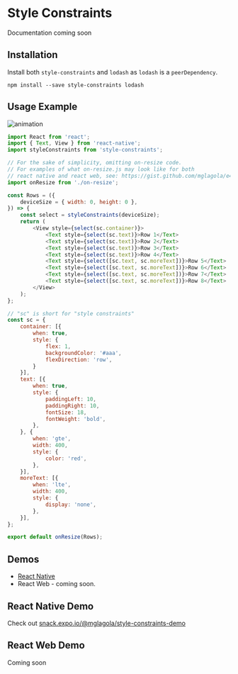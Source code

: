 # Style Constraints

Documentation coming soon

## Installation

Install both `style-constraints` and `lodash` as `lodash` is a `peerDependency`.

```
npm install --save style-constraints lodash
```

## Usage Example

![animation](https://cl.ly/1j1E2w3p2T1F/Screen%20Recording%202018-03-21%20at%2012.22%20PM.gif)

```js
import React from 'react';
import { Text, View } from 'react-native';
import styleConstraints from 'style-constraints';

// For the sake of simplicity, omitting on-resize code.
// For examples of what on-resize.js may look like for both
// react native and react web, see: https://gist.github.com/mglagola/e4d22b3acb31ccb56642b3bf02f0e814
import onResize from './on-resize';

const Rows = ({
    deviceSize = { width: 0, height: 0 },
}) => {
    const select = styleConstraints(deviceSize);
    return (
        <View style={select(sc.container)}>
            <Text style={select(sc.text)}>Row 1</Text>
            <Text style={select(sc.text)}>Row 2</Text>
            <Text style={select(sc.text)}>Row 3</Text>
            <Text style={select(sc.text)}>Row 4</Text>
            <Text style={select([sc.text, sc.moreText])}>Row 5</Text>
            <Text style={select([sc.text, sc.moreText])}>Row 6</Text>
            <Text style={select([sc.text, sc.moreText])}>Row 7</Text>
            <Text style={select([sc.text, sc.moreText])}>Row 8</Text>
        </View>
    );
};

// "sc" is short for "style constraints"
const sc = {
    container: [{
        when: true,
        style: {
            flex: 1,
            backgroundColor: '#aaa',
            flexDirection: 'row',
        }
    }],
    text: [{
        when: true,
        style: {
            paddingLeft: 10,
            paddingRight: 10,
            fontSize: 18,
            fontWeight: 'bold',
        },
    }, {
        when: 'gte',
        width: 400,
        style: {
            color: 'red',
        },
    }],
    moreText: [{
        when: 'lte',
        width: 400,
        style: {
            display: 'none',
        },
    }],
};

export default onResize(Rows);
```

## Demos

* [React Native](#react-native-Demo)
* React Web - coming soon.

## React Native Demo

Check out [snack.expo.io/@mglagola/style-constraints-demo](https://snack.expo.io/@mglagola/style-constraints-demo)

## React Web Demo

Coming soon

